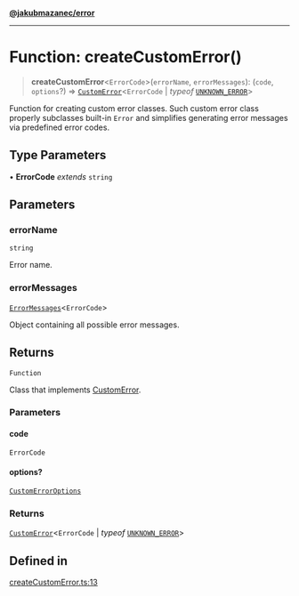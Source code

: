[**@jakubmazanec/error**](../README.md)

---

# Function: createCustomError()

> **createCustomError**\<`ErrorCode`\>(`errorName`, `errorMessages`): (`code`, `options`?) =>
> [`CustomError`](../type-aliases/CustomError.md)\<`ErrorCode` \| _typeof_
> [`UNKNOWN_ERROR`](../variables/UNKNOWN_ERROR.md)\>

Function for creating custom error classes. Such custom error class properly subclasses built-in
`Error` and simplifies generating error messages via predefined error codes.

## Type Parameters

• **ErrorCode** _extends_ `string`

## Parameters

### errorName

`string`

Error name.

### errorMessages

[`ErrorMessages`](../type-aliases/ErrorMessages.md)\<`ErrorCode`\>

Object containing all possible error messages.

## Returns

`Function`

Class that implements [CustomError](../type-aliases/CustomError.md).

### Parameters

#### code

`ErrorCode`

#### options?

[`CustomErrorOptions`](../type-aliases/CustomErrorOptions.md)

### Returns

[`CustomError`](../type-aliases/CustomError.md)\<`ErrorCode` \| _typeof_
[`UNKNOWN_ERROR`](../variables/UNKNOWN_ERROR.md)\>

## Defined in

[createCustomError.ts:13](https://github.com/jakubmazanec/tools/blob/a9765e3de8390a6e57bec51efaeb411fbd7881ab/packages/error/source/createCustomError.ts#L13)
